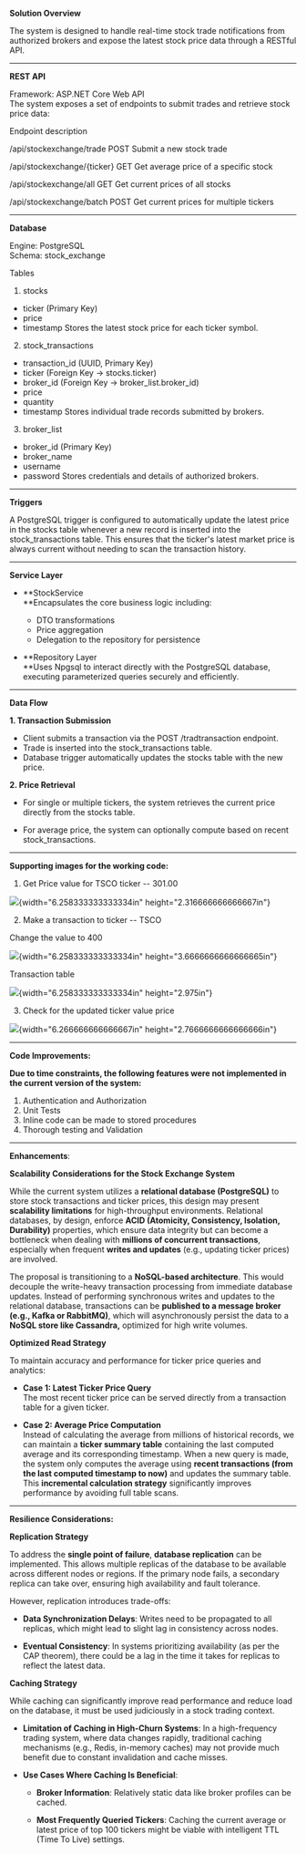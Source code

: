 **Solution Overview**

The system is designed to handle real-time stock trade notifications
from authorized brokers and expose the latest stock price data through a
RESTful API.

--------------------------------------------------------------------

**REST API**

Framework: ASP.NET Core Web API\
The system exposes a set of endpoints to submit trades and retrieve
stock price data:

Endpoint description

  /api/stockexchange/trade      POST     Submit a new stock trade

  /api/stockexchange/{ticker}   GET      Get average price of a specific
                                         stock

  /api/stockexchange/all        GET      Get current prices of all stocks

  /api/stockexchange/batch      POST     Get current prices for multiple
                                         tickers

-----------------------------------------------------------------------

**Database**

Engine: PostgreSQL\
Schema: stock_exchange

Tables

1.  stocks
-   ticker (Primary Key)
-   price
-   timestamp
Stores the latest stock price for each ticker symbol.

2.  stock_transactions
-   transaction_id (UUID, Primary Key)
-   ticker (Foreign Key → stocks.ticker)
-   broker_id (Foreign Key → broker_list.broker_id)
-   price
-   quantity
-   timestamp
Stores individual trade records submitted by brokers.

3.  broker_list
-   broker_id (Primary Key)
-   broker_name
-   username
-   password
Stores credentials and details of authorized brokers.

--------------------------------------------------------------------

**Triggers**

A PostgreSQL trigger is configured to automatically update the latest
price in the stocks table whenever a new record is inserted into the
stock_transactions table. This ensures that the ticker\'s latest market
price is always current without needing to scan the transaction history.

--------------------------------------------------------------------

**Service Layer**

-   **StockService\
    **Encapsulates the core business logic including:
    -   DTO transformations
    -   Price aggregation
    -   Delegation to the repository for persistence

-   **Repository Layer\
    **Uses Npgsql to interact directly with the PostgreSQL database,
    executing parameterized queries securely and efficiently.

----------------------------------------------------------------------

**Data Flow**

**1. Transaction Submission**

-   Client submits a transaction via the POST /tradtransaction endpoint.
-   Trade is inserted into the stock_transactions table.
-   Database trigger automatically updates the stocks table with the new
    price.

**2. Price Retrieval**

-   For single or multiple tickers, the system retrieves the current
    price directly from the stocks table.

-   For average price, the system can optionally compute based on recent
    stock_transactions.

--------------------------------------------------------------------

**Supporting images for the working code:**

1.  Get Price value for TSCO ticker -- 301.00

![](./Documentation/image1.png){width="6.258333333333334in"
height="2.316666666666667in"}

2.  Make a transaction to ticker -- TSCO

Change the value to 400

![](./Documentation/image2.png){width="6.258333333333334in"
height="3.6666666666666665in"}

Transaction table

![](./Documentation/image3.png){width="6.258333333333334in" height="2.975in"}

3.  Check for the updated ticker value price

![](./Documentation/image4.png){width="6.266666666666667in"
height="2.7666666666666666in"}

--------------------------------------------------------------------

**Code Improvements:**

**Due to time constraints, the following features were not implemented
in the current version of the system:**

1.  Authentication and Authorization
2.  Unit Tests
3.  Inline code can be made to stored procedures
4.  Thorough testing and Validation


--------------------------------------------------------------------

**Enhancements**:

**Scalability Considerations for the Stock Exchange System**

While the current system utilizes a **relational database (PostgreSQL)**
to store stock transactions and ticker prices, this design may present
**scalability limitations** for high-throughput environments. Relational
databases, by design, enforce **ACID (Atomicity, Consistency, Isolation,
Durability)** properties, which ensure data integrity but can become a
bottleneck when dealing with **millions of concurrent transactions**,
especially when frequent **writes and updates** (e.g., updating ticker
prices) are involved.

The proposal is transitioning to a **NoSQL-based architecture**. This
would decouple the write-heavy transaction processing from immediate
database updates. Instead of performing synchronous writes and updates
to the relational database, transactions can be **published to a message
broker (e.g., Kafka or RabbitMQ)**, which will asynchronously persist
the data to a **NoSQL store like Cassandra,** optimized for high write
volumes.

**Optimized Read Strategy**

To maintain accuracy and performance for ticker price queries and
analytics:

-   **Case 1: Latest Ticker Price Query**\
    The most recent ticker price can be served directly from a
    transaction table for a given ticker.

-   **Case 2: Average Price Computation**\
    Instead of calculating the average from millions of historical
    records, we can maintain a **ticker summary table** containing the
    last computed average and its corresponding timestamp. When a new
    query is made, the system only computes the average using **recent
    transactions (from the last computed timestamp to now)** and updates
    the summary table. This **incremental calculation strategy**
    significantly improves performance by avoiding full table scans.

-----------------------------------------------------------------------

**Resilience Considerations:**

**Replication Strategy**

To address the **single point of failure**, **database replication** can
be implemented. This allows multiple replicas of the database to be
available across different nodes or regions. If the primary node fails,
a secondary replica can take over, ensuring high availability and fault
tolerance.

However, replication introduces trade-offs:

-   **Data Synchronization Delays**: Writes need to be propagated to all
    replicas, which might lead to slight lag in consistency across
    nodes.

-   **Eventual Consistency**: In systems prioritizing availability (as
    per the CAP theorem), there could be a lag in the time it takes for
    replicas to reflect the latest data.

**Caching Strategy**

While caching can significantly improve read performance and reduce load
on the database, it must be used judiciously in a stock trading context.

-   **Limitation of Caching in High-Churn Systems**: In a high-frequency
    trading system, where data changes rapidly, traditional caching
    mechanisms (e.g., Redis, in-memory caches) may not provide much
    benefit due to constant invalidation and cache misses.

-   **Use Cases Where Caching Is Beneficial**:

    -   **Broker Information**: Relatively static data like broker
        profiles can be cached.

    -   **Most Frequently Queried Tickers**: Caching the current average
        or latest price of top 100 tickers might be viable with
        intelligent TTL (Time To Live) settings.
